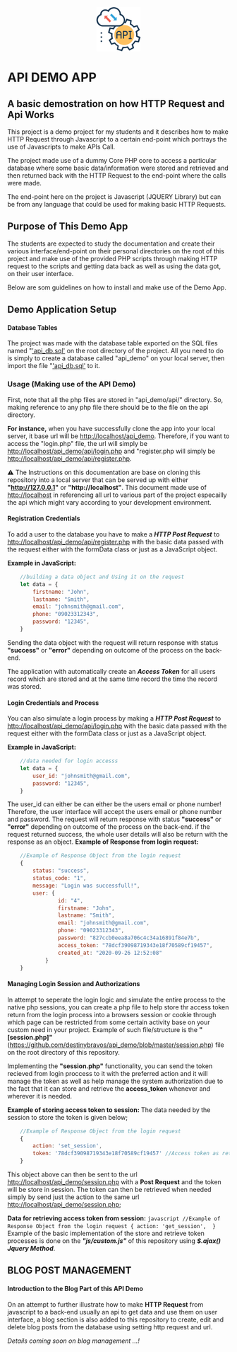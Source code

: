 
<p align="center"><img src="https://github.com/destinybravos/api_demo/blob/master/img/api_img.png" width="100"></p>

# API DEMO APP
## A basic demostration on how HTTP Request and Api Works

This project is a demo project for my students and it describes how to make HTTP Request through Javascript to a certain end-point which portrays the use of Javascripts to make APIs Call.

The project made use of a dummy Core PHP core to access a particular database where some basic data/information were stored and retrieved and then returned back with the HTTP Request to the end-point where the calls were made.

The end-point here on the project is Javascript (JQUERY Library) but can be from any language that could be used for making basic HTTP Requests. 

## Purpose of This Demo App
The students are expected to study the documentation and create their various interface/end-point on their personal directories on the root of this project and make use of the provided PHP scripts through making HTTP request to the scripts and getting data back as well as using the data got, on their user interface. 

Below are som guidelines on how to install and make use of the Demo App. 

## Demo Application Setup
#### Database Tables
The project was made with the database table exported on the SQL files named "['api_db.sql'](https://github.com/destinybravos/api_demo/) on the root directory of the project. All you need to do is simply to create a database called "api_demo" on your local server, then import the file "['api_db.sql'](https://github.com/destinybravos/api_demo/) to it.

### Usage (Making use of the API Demo)
First, note that all the php files are stored in "api_demo/api/" directory. So, making reference to any php file there should be to the file on the api directory. 

**For instance,** when you have successfully clone the app into your local server, it base url will be [http://localhost/api_demo](http://localhost/api_demo). Therefore, if you want to access the "login.php" file, the url will simply be [http://localhost/api_demo/api/login.php](http://localhost/api_demo/api/login.php) and "register.php will simply be [http://localhost/api_demo/api/register.php](http://localhost/api_demo/api/register.php).

:warning: The Instructions on this documentation are base on cloning this repository into a local server that can be served up with either **"http://127.0.0.1"** or **"http://localhost"**. This document made use of [http://localhost](http://localhost/) in referencing all url to various part of the project especailly the api which might vary according to your development environment.

#### Registration Credentials
To add a user to the database you have to make a ***HTTP Post Request*** to [http://localhost/api_demo/api/register.php](http://localhost/api_demo/api/register.php) with the basic data passed with the request either with the formData class or just as a JavaScript object.

**Example in JavaScript:**
```javascript
    //building a data object and Using it on the request
    let data = {
        firstname: "John",
        lastname: "Smith",
        email: "johnsmith@gmail.com",
        phone: "09023312343",
        password: "12345",
    }
```
Sending the data object with the request will return response with status **"success"** or **"error"** depending on outcome of the process on the back-end. 

The application with automatically create an ***Access Token*** for all users record which are stored and at the same time record the time the record was stored.

#### Login Credentials and Process
You can also simulate a login process by making a ***HTTP Post Request*** to [http://localhost/api_demo/api/login.php](http://localhost/api_demo/api/login.php) with the basic data passed with the request either with the formData class or just as a JavaScript object.

**Example in JavaScript:**
```javascript
    //data needed for login accesss
    let data = {
        user_id: "johnsmith@gmail.com",
        password: "12345",
    }
```
The user_id can either be can either be the users email or phone number! Therefore, the user interface will accept the users email or phone number and password. The request will return response with status **"success"** or **"error"** depending on outcome of the process on the back-end. if the request returned success, the whole user details will also be return with the response as an object.
**Example of Response from login request:**
```javascript
    //Example of Response Object from the login request
    {
        status: "success",
        status_code: "1",
        message: "Login was successfull!",
        user: {
                id: "4",
                firstname: "John",
                lastname: "Smith",
                email: "johnsmith@gmail.com",
                phone: "09023312343",
                password: "827ccb0eea8a706c4c34a16891f84e7b",
                access_token: "78dcf39098719343e18f70589cf19457",
                created_at: "2020-09-26 12:52:08"
            }
    }
```

#### Managing Login Session and Authorizations
In attempt to seperate the login logic and simulate the entire process to the native php sessions, you can create a php file to help store thr access token return from the login process into a browsers session or cookie through which page can be restricted from some certain activity base on your custom need in your project. Example of such file/structure is the **"[session.php]"**(https://github.com/destinybravos/api_demo/blob/master/session.php) file on the root directory of this repository. 

Implementing the **"session.php"** functionality, you can send the token recieved from login proccess to it with the preferred action and it will manage the token as well as help manage the system authorization due to the fact that it can store and retrieve the **access_token** whenever and wherever it is needed. 

**Example of storing access token to session:**
The data needed by the session to store the token is given below;
```javascript
    //Example of Response Object from the login request
    {
        action: 'set_session', 
        token: '78dcf39098719343e18f70589cf19457' //Access token as retrieved by login
    }
```
This object above can then be sent to the url [http://localhost/api_demo/session.php](http://localhost/api_demo/session.php) with a **Post Request** and the token will be store in session. The token can then be retrieved when needed simply by send just the action to the same url [http://localhost/api_demo/session.php](http://localhost/api_demo/session.php); 

**Data for retrieving access token from session:**
``javascript
    //Example of Response Object from the login request
    {
        action: 'get_session', 
    }
``
Example of the basic implementation of the store and retrieve token processes is done on the ***"js/custom.js"*** of this repository using ***$.ajax() Jquery Method***.

## BLOG POST MANAGEMENT
#### Introduction to the Blog Part of this API Demo
On an attempt to further illustrate how to make **HTTP Request** from javascript to a back-end usually an api to get data and use them on user interface, a blog section is also added to this repository to create, edit and delete blog posts from the database using setting http request and url. 

*Details coming soon on blog management ...!*